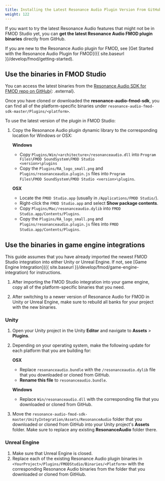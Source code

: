 ```yaml
---
title: Installing the Latest Resonance Audio Plugin Version From GitHub
weight: 122
---
```


If you want to try the latest Resonance Audio features that might not be in
FMOD Studio yet, you can **get the latest Resonance Audio FMOD plugin
binaries** directly from GitHub.

If you are new to the Resonance Audio plugin for FMOD,
see [Get Started with the Resonance Audio Plugin for FMOD]({{ site.baseurl }}/develop/fmod/getting-started).

## Use the binaries in FMOD Studio

You can access the latest binaries from the [Resonance Audio SDK for FMOD repo on GitHub](https://github.com/resonance-audio/resonance-audio-fmod-sdk){: .external}.

Once you have cloned or downloaded the **resonance-audio-fmod-sdk**, you can find
all of the platform-specific binaries under <code>resonance-audio-fmod-sdk-master/Plugins/&lt;platform&gt;</code>.

To use the latest version of the plugin in FMOD Studio:

1.  Copy the Resonance Audio plugin dynamic library to the corresponding
    location for Windows or OSX:

    **Windows**

     * Copy <code>Plugins/Win/&lt;architecture&gt;/resonanceaudio.dll</code>
       into <code>Program Files\FMOD SoundSystem\FMOD Studio &lt;version&gt;\plugins</code>
     * Copy the <code>Plugins/RA_logo_small.png</code> and
        <code>Plugins/resonanceaudio.plugin.js</code> files into <code>Program Files\FMOD SoundSystem\FMOD     Studio &lt;version&gt;\plugins</code>.

    **OSX**

     *  Locate the `FMOD Studio.app` (usually in <code>/Applications/FMOD Studio/</code>).
     *  Right-click the `FMOD Studio.app` and select **Show package contents**.
     *  Copy <code>Plugins/Mac/resonanceaudio.dylib</code> into <code>FMOD Studio.app/Contents/Plugins</code>.
     *  Copy the <code>Plugins/RA_logo_small.png</code> and
        <code>Plugins/resonanceaudio.plugin.js</code> files into <code>FMOD             Studio.app/Contents/Plugins</code>.

## Use the binaries in game engine integrations

This guide assumes that you have already imported the newest FMOD Studio integration
into either Unity or Unreal Engine. If not, see
[Game Engine Integration]({{ site.baseurl }}/develop/fmod/game-engine-integration)
for instructions.

1.  After importing the FMOD Studio integration into your game engine, copy all of
    the platform-specific binaries that you need.

1.  After switching to a newer version of Resonance Audio for FMOD in
    Unity or Unreal Engine, make sure to rebuild all banks for your project
    with the new binaries.

### Unity

1.  Open your Unity project in the Unity **Editor** and navigate to
    **Assets** > **Plugins**.

1.  Depending on your operating system, make the following update for each
    platform that you are building for:

    **OSX**

     * Replace <code>resonanceaudio.bundle</code> with the
      <code>/resonanceaudio.dylib</code> file that you downloaded or cloned from
       GitHub.
     * **Rename this file** to <code>resonanceaudio.bundle</code>.


    **Windows**

     * Replace <code>Win/resonanceaudio.dll</code> with the corresponding file
       that you downloaded or cloned from GitHub.

1. Move the <code>resonance-audio-fmod-sdk-master/UnityIntegration/Assets/ResonanceAudio</code>
   folder that you downloaded or cloned from GitHub into your Unity project's
   **Assets** folder. Make sure to replace any existing **ResonanceAudio**
   folder there.

### Unreal Engine

1.  Make sure that Unreal Engine is closed.
1.  Replace each of the existing Resonance Audio plugin binaries in <code>&lt;YourProject&gt;/Plugins/FMODStudio/Binaries/&lt;Platform&gt;</code>
    with the corresponding Resonance Audio binaries from the folder that you
    downloaded or cloned from GitHiub.


